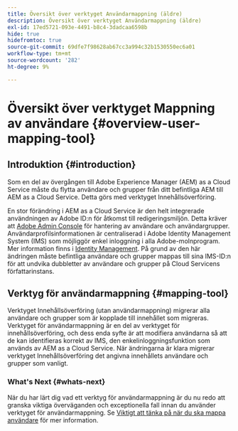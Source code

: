```yaml
---
title: Översikt över verktyget Användarmappning (äldre)
description: Översikt över verktyget Användarmappning (äldre)
exl-id: 17ed5721-093e-4491-b8c4-3dadcaa6598b
hide: true
hidefromtoc: true
source-git-commit: 69dfe7f98628ab67cc3a994c32b1530550ec6a01
workflow-type: tm+mt
source-wordcount: '282'
ht-degree: 9%

---
```


# Översikt över verktyget Mappning av användare {#overview-user-mapping-tool}


<!-- Alexandru: drafting this for now

>[!CONTEXTUALHELP]
>id="aemcloud_ctt_usermapping"
>title="User Mapping Tool"
>abstract="The Content Transfer Tool helps you move users and groups from your existing AEM system to AEM as a Cloud Service. Existing users and groups need to be mapped to their IMS IDs to avoid duplicate users and groups on the Cloud Service author instance."
>additional-url="https://experienceleague.adobe.com/docs/experience-manager-cloud-service/moving/cloud-migration/content-transfer-tool/using-user-mapping-tool.html?lang=en#important-considerations" text="Important Considerations for using User Mapping Tool"
>additional-url="https://experienceleague.adobe.com/docs/experience-manager-cloud-service/moving/cloud-migration/content-transfer-tool/using-user-mapping-tool.html?lang=en#using-user-mapping-tool" text="Using User Mapping Tool"

-->

## Introduktion {#introduction}

Som en del av övergången till Adobe Experience Manager (AEM) as a Cloud Service måste du flytta användare och grupper från ditt befintliga AEM till AEM as a Cloud Service. Detta görs med verktyget Innehållsöverföring.

En stor förändring i AEM as a Cloud Service är den helt integrerade användningen av Adobe ID:n för åtkomst till redigeringsmiljön.  Detta kräver att [Adobe Admin Console](https://helpx.adobe.com/enterprise/using/admin-console.html) för hantering av användare och användargrupper. Användarprofilsinformationen är centraliserad i Adobe Identity Management System (IMS) som möjliggör enkel inloggning i alla Adobe-molnprogram. Mer information finns i [Identity Management](https://experienceleague.adobe.com/docs/experience-manager-cloud-service/overview/what-is-new-and-different.html?lang=en#identity-management). På grund av den här ändringen måste befintliga användare och grupper mappas till sina IMS-ID:n för att undvika dubbletter av användare och grupper på Cloud Servicens författarinstans.

## Verktyg för användarmappning {#mapping-tool}

Verktyget Innehållsöverföring (utan användarmappning) migrerar alla användare och grupper som är kopplade till innehållet som migreras. Verktyget för användarmappning är en del av verktyget för innehållsöverföring, och dess enda syfte är att modifiera användarna så att de kan identifieras korrekt av IMS, den enkelinloggningsfunktion som används av AEM as a Cloud Service. När ändringarna är klara migrerar verktyget Innehållsöverföring det angivna innehållets användare och grupper som vanligt.

### What&#39;s Next {#whats-next}

När du har lärt dig vad ett verktyg för användarmappning är du nu redo att granska viktiga överväganden och exceptionella fall innan du använder verktyget för användarmappning. Se [Viktigt att tänka på när du ska mappa användare](/help/journey-migration/content-transfer-tool/user-mapping-tool-legacy/considerations-user-mapping-tool-legacy.md) för mer information.
